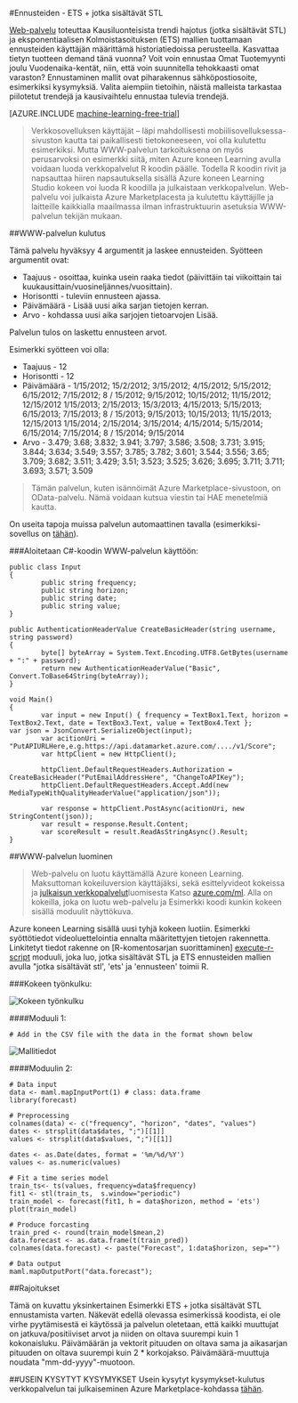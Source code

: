 <properties 
    pageTitle="Ennusteiden - ETS + jotka sisältävät STL | Microsoft Azure" 
    description="Ennusteiden - ETS + jotka sisältävät STL" 
    services="machine-learning" 
    documentationCenter="" 
    authors="xueshanz" 
    manager="jhubbard" 
    editor="cgronlun"/>

<tags 
    ms.service="machine-learning" 
    ms.workload="data-services" 
    ms.tgt_pltfrm="na" 
    ms.devlang="na" 
    ms.topic="article" 
    ms.date="08/17/2016" 
    ms.author="yijichen"/> 

#<a name="forecasting---ets--stl"></a>Ennusteiden - ETS + jotka sisältävät STL  

[Web-palvelu]( https://datamarket.azure.com/dataset/aml_labs/demand_forecast) toteuttaa Kausiluonteisista trendi hajotus (jotka sisältävät STL) ja eksponentiaalisen Kolmoistasoituksen (ETS) mallien tuottamaan ennusteiden käyttäjän määrittämä historiatiedoissa perusteella. Kasvattaa tietyn tuotteen demand tänä vuonna? Voit voin ennustaa Omat Tuotemyynti joulu Vuodenaika-kentät, niin, että voin suunnitella tehokkaasti omat varaston? Ennustaminen mallit ovat piharakennus sähköpostiosoite, esimerkiksi kysymyksiä. Valita aiempiin tietoihin, näistä malleista tarkastaa piilotetut trendejä ja kausivaihtelu ennustaa tulevia trendejä. 


[AZURE.INCLUDE [machine-learning-free-trial](../../includes/machine-learning-free-trial.md)] 
 
>Verkkosovelluksen käyttäjät – läpi mahdollisesti mobiilisovelluksessa-sivuston kautta tai paikallisesti tietokoneeseen, voi olla kulutettu esimerkiksi. Mutta WWW-palvelun tarkoituksena on myös perusarvoksi on esimerkki siitä, miten Azure koneen Learning avulla voidaan luoda verkkopalvelut R koodin päälle. Todella R koodin rivit ja napsauttaa hiiren napsautuksella sisällä Azure koneen Learning Studio kokeen voi luoda R koodilla ja julkaistaan verkkopalvelun. Web-palvelu voi julkaista Azure Marketplacesta ja kulutettu käyttäjille ja laitteille kaikkialla maailmassa ilman infrastruktuurin asetuksia WWW-palvelun tekijän mukaan.  
 
##<a name="consumption-of-web-service"></a>WWW-palvelun kulutus 

Tämä palvelu hyväksyy 4 argumentit ja laskee ennusteiden.
Syötteen argumentit ovat:

* Taajuus - osoittaa, kuinka usein raaka tiedot (päivittäin tai viikoittain tai kuukausittain/vuosineljännes/vuosittain).
* Horisontti - tuleviin ennusteen ajassa.
* Päivämäärä - Lisää uusi aika sarjan tietojen kerran.
* Arvo - kohdassa uusi aika sarjojen tietoarvojen Lisää.

Palvelun tulos on laskettu ennusteen arvot.
 
Esimerkki syötteen voi olla: 

* Taajuus - 12
* Horisontti - 12
* Päivämäärä - 1/15/2012; 15/2/2012; 3/15/2012; 4/15/2012; 5/15/2012; 6/15/2012; 7/15/2012; 8 / 15/2012; 9/15/2012; 10/15/2012; 11/15/2012; 12/15/2012 1/15/2013; 2/15/2013; 15/3/2013; 4/15/2013; 5/15/2013; 6/15/2013; 7/15/2013; 8 / 15/2013; 9/15/2013; 10/15/2013; 11/15/2013; 12/15/2013 1/15/2014; 2/15/2014; 3/15/2014; 4/15/2014; 5/15/2014; 6/15/2014; 7/15/2014; 8 / 15/2014; 9/15/2014
* Arvo - 3.479; 3.68; 3.832; 3.941; 3.797; 3.586; 3.508; 3.731; 3.915; 3.844; 3.634; 3.549; 3.557; 3.785; 3.782; 3.601; 3.544; 3.556; 3.65; 3.709; 3.682; 3.511; 3.429; 3.51; 3.523; 3.525; 3.626; 3.695; 3.711; 3.711; 3.693; 3.571; 3.509

>Tämän palvelun, kuten isännöimät Azure Marketplace-sivustoon, on OData-palvelu. Nämä voidaan kutsua viestin tai HAE menetelmiä kautta. 

On useita tapoja muissa palvelun automaattinen tavalla (esimerkiksi-sovellus on [tähän](http://microsoftazuremachinelearning.azurewebsites.net/StlEtsForecasting.aspx )).

###<a name="starting-c-code-for-web-service-consumption"></a>Aloitetaan C#-koodin WWW-palvelun käyttöön:

    public class Input
    {
            public string frequency;
            public string horizon;
            public string date;
            public string value;
    }
    
    public AuthenticationHeaderValue CreateBasicHeader(string username, string password)
    {
            byte[] byteArray = System.Text.Encoding.UTF8.GetBytes(username + ":" + password);
            return new AuthenticationHeaderValue("Basic", Convert.ToBase64String(byteArray));
    }
    
    void Main()
    {
            var input = new Input() { frequency = TextBox1.Text, horizon = TextBox2.Text, date = TextBox3.Text, value = TextBox4.Text };         var json = JsonConvert.SerializeObject(input);
            var acitionUri = "PutAPIURLHere,e.g.https://api.datamarket.azure.com/..../v1/Score";
            var httpClient = new HttpClient();
    
            httpClient.DefaultRequestHeaders.Authorization = CreateBasicHeader("PutEmailAddressHere", "ChangeToAPIKey");
            httpClient.DefaultRequestHeaders.Accept.Add(new MediaTypeWithQualityHeaderValue("application/json"));
    
            var response = httpClient.PostAsync(acitionUri, new StringContent(json));
            var result = response.Result.Content;
            var scoreResult = result.ReadAsStringAsync().Result;
    }


##<a name="creation-of-web-service"></a>WWW-palvelun luominen 

>Web-palvelu on luotu käyttämällä Azure koneen Learning. Maksuttoman kokeiluversion käyttäjäksi, sekä esittelyvideot kokeissa ja [julkaisun verkkopalvelut](machine-learning-publish-a-machine-learning-web-service.md)luomisesta Katso [azure.com/ml](http://azure.com/ml). Alla on kokeilla, joka on luotu web-palvelu ja Esimerkki koodi kunkin kokeen sisällä moduulit näyttökuva.

Azure koneen Learning sisällä uusi tyhjä kokeen luotiin. Esimerkki syöttötiedot videoluettelointia ennalta määritettyjen tietojen rakennetta. Linkitetyt tiedot rakenne on [R-komentosarjan suorittaminen] [ execute-r-script] moduuli, joka luo, jotka sisältävät STL ja ETS ennusteiden mallien avulla "jotka sisältävät stl', 'ets' ja 'ennusteen' toimii R. 

###<a name="experiment-flow"></a>Kokeen työnkulku:

![Kokeen työnkulku][2]

####<a name="module-1"></a>Moduuli 1:
 
    # Add in the CSV file with the data in the format shown below 
![Mallitiedot][3]   

####<a name="module-2"></a>Moduulin 2:

    # Data input
    data <- maml.mapInputPort(1) # class: data.frame
    library(forecast)
    
    # Preprocessing
    colnames(data) <- c("frequency", "horizon", "dates", "values")
    dates <- strsplit(data$dates, ";")[[1]]
    values <- strsplit(data$values, ";")[[1]]
    
    dates <- as.Date(dates, format = '%m/%d/%Y')
    values <- as.numeric(values)
    
    # Fit a time series model
    train_ts<- ts(values, frequency=data$frequency)
    fit1 <- stl(train_ts,  s.window="periodic")
    train_model <- forecast(fit1, h = data$horizon, method = 'ets')
    plot(train_model)
    
    # Produce forcasting
    train_pred <- round(train_model$mean,2)
    data.forecast <- as.data.frame(t(train_pred))
    colnames(data.forecast) <- paste("Forecast", 1:data$horizon, sep="")
    
    # Data output
    maml.mapOutputPort("data.forecast");

##<a name="limitations"></a>Rajoitukset 

Tämä on kuvattu yksinkertainen Esimerkki ETS + jotka sisältävät STL ennustamista varten. Näkevät edellä olevassa esimerkissä koodista, ei ole virhe pyytämisestä ei käytössä ja palvelun oletetaan, että kaikki muuttujat on jatkuva/positiiviset arvot ja niiden on oltava suurempi kuin 1 kokonaisluku. Päivämäärän ja vektorit pituuden on oltava sama ja aikasarjan pituuden on oltava suurempi kuin 2 * korkojakso. Päivämäärä-muuttuja noudata "mm-dd-yyyy"-muotoon.

##<a name="faq"></a>USEIN KYSYTYT KYSYMYKSET
Usein kysytyt kysymykset-kulutus verkkopalvelun tai julkaiseminen Azure Marketplace-kohdassa [tähän](machine-learning-marketplace-faq.md).

[1]: ./media/machine-learning-r-csharp-retail-demand-forecasting/retail-img1.png
[2]: ./media/machine-learning-r-csharp-retail-demand-forecasting/retail-img2.png
[3]: ./media/machine-learning-r-csharp-retail-demand-forecasting/retail-img3.png


<!-- Module References -->
[execute-r-script]: https://msdn.microsoft.com/library/azure/30806023-392b-42e0-94d6-6b775a6e0fd5/
 
